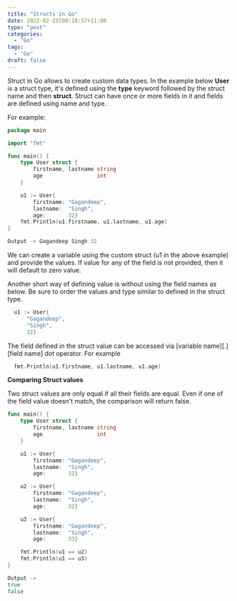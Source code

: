 ```yaml
---
title: "Structs in Go"
date: 2022-02-25T00:18:57+11:00
type: "post"
categories:
  - "Go"
tags:
  - "Go"
draft: false
---
```


Struct in Go allows to create custom data types. In the example below **User** is a struct type, it's defined using the **type** keyword followed by the struct name and then **struct**. Struct can have once or more fields in it and fields are defined using name and type.

For example:

```go
package main

import "fmt"

func main() {
	type User struct {
		firstname, lastname string
		age                 int
	}

	u1 := User{
		firstname: "Gagandeep",
		lastname:  "Singh",
		age:       32}
	fmt.Println(u1.firstname, u1.lastname, u1.age)
}

Output -> Gagandeep Singh 32
```

We can create a variable using the custom struct (u1 in the above example) and provide the values. If value for any of the field is not provided, then it will default to zero value.

Another short way of defining value is without using the field names as below. Be sure to order the values and type similar to defined in the struct type.

```go
  u1 := User{
      "Gagandeep",
      "Singh",
      32}
```

The field defined in the struct value can be accessed via [variable name][.][field name] dot operator. For example

```go
  fmt.Println(u1.firstname, u1.lastname, u1.age)
```

**Comparing Struct values**

Two struct values are only equal if all their fields are equal. Even if one of the field value doesn't match, the comparison will return false.

```go
func main() {
	type User struct {
		firstname, lastname string
		age                 int
	}

	u1 := User{
		firstname: "Gagandeep",
		lastname:  "Singh",
		age:       32}

    u2 := User{
		firstname: "Gagandeep",
		lastname:  "Singh",
		age:       32}

    u3 := User{
		firstname: "Gagandeep",
		lastname:  "Singh",
		age:       33}

	fmt.Println(u1 == u2)
	fmt.Println(u1 == u3)
}

Output ->
true
false
```
